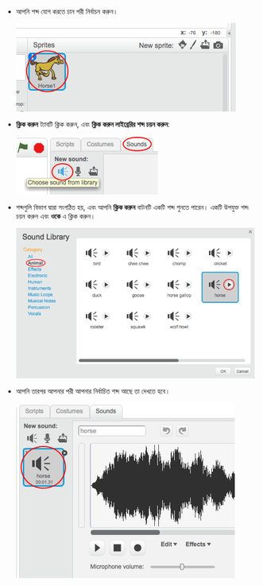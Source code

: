 + আপনি শব্দ যোগ করতে চান পরী নির্বাচন করুন।
    
    ![স্ক্রিনশট](images/sprite-select.png)

+ **ক্লিক করুন** ট্যাবটি ক্লিক করুন, এবং **ক্লিক করুন লাইব্রেরির শব্দ চয়ন করুন**:
    
    ![স্ক্রিনশট](images/import-sound.png)

+ শব্দগুলি বিভাগ দ্বারা সংগঠিত হয়, এবং আপনি **ক্লিক করুন** বাটনটি একটি শব্দ শুনতে পারেন। একটি উপযুক্ত শব্দ চয়ন করুন এবং **ওকে** এ ক্লিক করুন।
    
    ![স্ক্রিনশট](images/choose-sound.png)

+ আপনি তারপর আপনার পরী আপনার নির্বাচিত শব্দ আছে তা দেখতে হবে।
    
    ![স্ক্রিনশট](images/sound-imported.png)